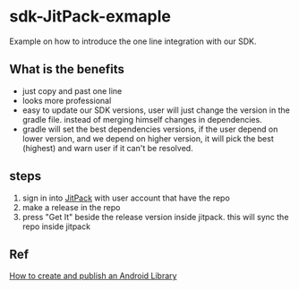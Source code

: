 # sdk-JitPack-exmaple
Example on how to introduce the one line integration with our SDK.

## What is the benefits
* just copy and past one line
* looks more professional
* easy to update our SDK versions, user will just change the version in the gradle file. instead of merging himself changes in dependencies.
* gradle will set the best dependencies versions, if the user depend on lower version, and we depend on higher version, it will pick the best (highest) and warn user if it can't be resolved.

## steps
1. sign in into [JitPack](https://jitpack.io/) with user account that have the repo
2. make a release in the repo
3. press "Get It" beside the release version inside jitpack. this will sync the repo inside jitpack

## Ref
[How to create and publish an Android Library](https://sgkantamani.medium.com/how-to-create-and-publish-an-android-library-f37bf715932)
